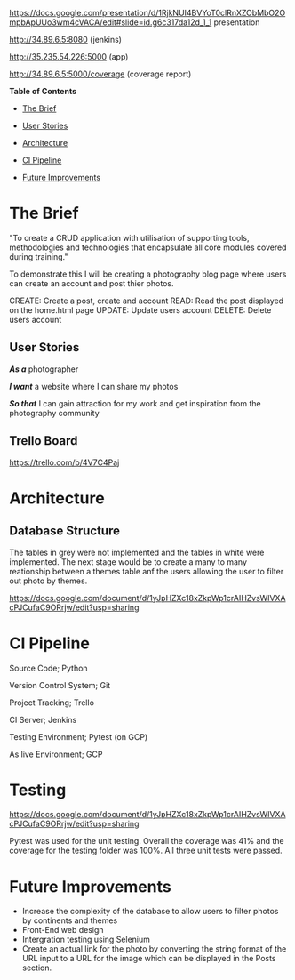 https://docs.google.com/presentation/d/1RjkNUI4BVYoT0clRnXZObMbO2OmpbApUUo3wm4cVACA/edit#slide=id.g6c317da12d_1_1 presentation 

http://34.89.6.5:8080  (jenkins)

http://35.235.54.226:5000     (app)


http://34.89.6.5:5000/coverage  (coverage report)


**Table of Contents**

* [The Brief](#the-brief)

* [User Stories](#user-stories)

* [Architecture](#architecture)

* [CI Pipeline](#CI-Pipeline)

* [Future Improvements](#Future-Improvements)


# The Brief
"To create a CRUD application with utilisation of supporting tools, methodologies and technologies that encapsulate all core modules covered during training."

To demonstrate this I will be creating a photography blog page where users can create an account and post thier photos.

CREATE: Create a post, create and account
READ: Read the post displayed on the home.html page
UPDATE: Update users account
DELETE: Delete users account 

## User Stories
***As a*** photographer 

***I want*** a website where I can share my photos 

***So that*** I can gain attraction for my work and get inspiration from the photography community

## Trello Board

https://trello.com/b/4V7C4Paj


# Architecture 
## Database Structure
The tables in grey were not implemented and the tables in white were implemented. The next stage would be to create a many to many reationship between a themes table anf the users allowing the user to filter out photo by themes.

https://docs.google.com/document/d/1yJpHZXc18xZkpWp1crAIHZvsWIVXAcPJCufaC9ORrjw/edit?usp=sharing


# CI Pipeline
Source Code; Python

Version Control System; Git

Project Tracking; Trello

CI Server; Jenkins

Testing Environment; Pytest (on GCP)

As live Environment; GCP

# Testing

https://docs.google.com/document/d/1yJpHZXc18xZkpWp1crAIHZvsWIVXAcPJCufaC9ORrjw/edit?usp=sharing

Pytest was used for the unit testing. Overall the coverage was 41% and the coverage for the testing folder was 100%. All three unit tests were passed. 

# Future Improvements 
- Increase the complexity of the database to allow users to filter photos by continents and themes
- Front-End web design 
- Intergration testing using Selenium
- Create an actual link for the photo by converting the string format of the URL input to a URL for the image which can be displayed in the Posts section. 

